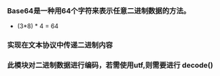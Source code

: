 ### Base64是一种用64个字符来表示任意二进制数据的方法。
- (3*8) * 4 = 64

### 实现在文本协议中传递二进制内容

### 此模块对二进制数据进行编码，若需使用utf,则需要进行 decode()
